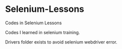 # Selenium-Lessons
Codes in Selenium Lessons

Codes I learned in selenium training.

Drivers folder exists to avoid selenium webdriver error.
